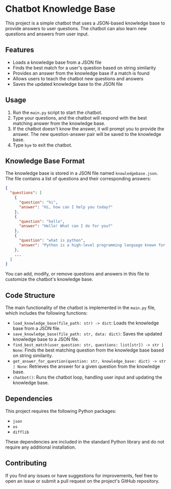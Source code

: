 # Chatbot Knowledge Base

This project is a simple chatbot that uses a JSON-based knowledge base to provide answers to user questions. The chatbot can also learn new questions and answers from user input.

## Features

- Loads a knowledge base from a JSON file
- Finds the best match for a user's question based on string similarity
- Provides an answer from the knowledge base if a match is found
- Allows users to teach the chatbot new questions and answers
- Saves the updated knowledge base to the JSON file

## Usage

1. Run the `main.py` script to start the chatbot.
2. Type your questions, and the chatbot will respond with the best matching answer from the knowledge base.
3. If the chatbot doesn't know the answer, it will prompt you to provide the answer. The new question-answer pair will be saved to the knowledge base.
4. Type `bye` to exit the chatbot.

## Knowledge Base Format

The knowledge base is stored in a JSON file named `knowledgebase.json`. The file contains a list of questions and their corresponding answers:

```json
{
  "questions": [
    {
      "question": "hi",
      "answer": "Hi, how can I help you today?"
    },
    {
      "question": "hello",
      "answer": "Hello! What can I do for you?"
    },
    {
      "question": "what is python",
      "answer": "Python is a high-level programming language known for its simplicity and readability."
    },
    ...
  ]
}
```

You can add, modify, or remove questions and answers in this file to customize the chatbot's knowledge base.

## Code Structure

The main functionality of the chatbot is implemented in the `main.py` file, which includes the following functions:

- `load_knowledge_base(file_path: str) -> dict`: Loads the knowledge base from a JSON file.
- `save_knowledge_base(file_path: str, data: dict)`: Saves the updated knowledge base to a JSON file.
- `find_best_match(user_question: str, questions: list[str]) -> str | None`: Finds the best matching question from the knowledge base based on string similarity.
- `get_answer_for_question(question: str, knowledge_base: dict) -> str | None`: Retrieves the answer for a given question from the knowledge base.
- `chatbot()`: Runs the chatbot loop, handling user input and updating the knowledge base.

## Dependencies

This project requires the following Python packages:

- `json`
- `os`
- `difflib`

These dependencies are included in the standard Python library and do not require any additional installation.

## Contributing

If you find any issues or have suggestions for improvements, feel free to open an issue or submit a pull request on the project's GitHub repository.
